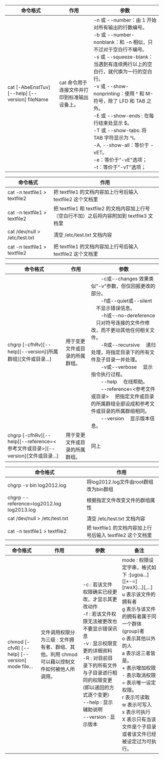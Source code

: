 |  命令格式   | 作用  | 参数 |
|  ----  | ----  | ----  | 
| cat [-AbeEnstTuv] [--help] [--version] fileName | cat 命令用于连接文件并打印到标准输出设备上。| -n 或 --number：由 1 开始对所有输出的行数编号。</br>-b 或 --number-nonblank：和 -n 相似，只不过对于空白行不编号。</br>-s 或 --squeeze-blank：当遇到有连续两行以上的空白行，就代换为一行的空白行。</br>-v 或 --show-nonprinting：使用 ^ 和 M- 符号，除了 LFD 和 TAB 之外。</br>-E 或 --show-ends : 在每行结束处显示 $。</br>-T 或 --show-tabs: 将 TAB 字符显示为 ^I。</br>-A, --show-all：等价于 -vET。</br>-e：等价于"-vE"选项；</br>-t：等价于"-vT"选项； |

|  命令格式   | 作用  | 
|  ----  | ----  |
|cat -n textfile1 > textfile2| 把 textfile1 的文档内容加上行号后输入 textfile2 这个文档里|
|cat -n textfile1 > textfile2| 把 textfile1 和 textfile2 的文档内容加上行号（空白行不加）之后将内容附加到 textfile3 文档里|
|cat /dev/null > /etc/test.txt| 清空 /etc/test.txt 文档内容|
|cat -n textfile1 > textfile2| 把 textfile1 的文档内容加上行号后输入 textfile2 这个文档里|

|  命令格式   | 作用  | 参数 |
|  ----  | ----  | ----  | 
| chgrp [-cfhRv][--help][--version][所属群组][文件或目录...]  | 用于变更文件或目录的所属群组。| 　　-c或--changes 效果类似"-v"参数，但仅回报更改的部分。</br>　　-f或--quiet或--silent 　不显示错误信息。</br>　　-h或--no-dereference 　只对符号连接的文件作修改，而不更动其他任何相关文件。</br>　　-R或--recursive 　递归处理，将指定目录下的所有文件及子目录一并处理。</br>　　-v或--verbose 　显示指令执行过程。</br>　　--help 　在线帮助。</br>　　--reference=<参考文件或目录> 　把指定文件或目录的所属群组全部设成和参考文件或目录的所属群组相同。</br>　　--version 　显示版本信息。|
| chgrp [-cfhRv][--help][--reference=<参考文件或目录>][--version][文件或目录...]| 用于变更文件或目录的所属群组。| 同上|

|  命令格式   | 作用  | 
|  ----  | ----  |
|chgrp -v bin log2012.log| 将log2012.log文件由root群组改为bin群组|
|chgrp --reference=log2012.log log2013.log| 根据指定文件改变文件的群组属性|
|cat /dev/null > /etc/test.txt| 清空 /etc/test.txt 文档内容|
|cat -n textfile1 > textfile2| 把 textfile1 的文档内容加上行号后输入 textfile2 这个文档里|

|  命令格式   | 作用  | 参数 | 备注 |
|  ----  | ----  | ----  | --- |
| chmod [-cfvR] [--help] [--version] mode file... | 文件调用权限分为三级 : 文件拥有者、群组、其他。利用 chmod 可以藉以控制文件如何被他人所调用。 | -c : 若该文件权限确实已经更改，才显示其更改动作</br>-f : 若该文件权限无法被更改也不要显示错误讯息</br>-v : 显示权限变更的详细资料</br>-R : 对目前目录下的所有文件与子目录进行相同的权限变更(即以递回的方式逐个变更)</br>--help : 显示辅助说明</br>--version : 显示版本|mode : 权限设定字串，格式如下 :[ugoa...][[+-=][rwxX]...][,...]</br>u 表示该文件的拥有者</br>g 表示与该文件的拥有者属于同一个群体(group)者</br>o 表示其他以外的人</br>a 表示这三者皆是。</br>+ 表示增加权限</br>- 表示取消权限</br>= 表示唯一设定权限。</br>r 表示可读取</br>w 表示可写入</br>x 表示可执行</br>X 表示只有当该文件是个子目录或者该文件已经被设定过为可执行。|
